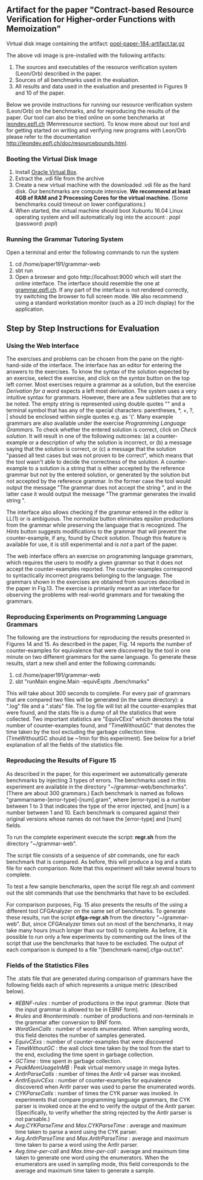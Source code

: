 ## Artifact for the paper "Contract-based Resource Verification for Higher-order Functions with Memoization"

Virtual disk image containing the artifact: [popl-paper-184-artifact.tar.gz](http://lara.epfl.ch/~kandhada/popl-artifact/popl-paper-184-artifact.tar.gz)

The above vdi image is pre-installed with the following artifacts:

1. The sources and executables of the resource verification system (Leon/Orb) described in the paper.
2. Sources of all benchmarks used in the evaluation.
3. All results and data used in the evaluation and presented in Figures 9 and 10 of the paper. 

Below we provide instructions for running our resource verification system (Leon/Orb) on the benchmarks, and 
for reproducing the results of the paper. Our tool can also be tried online on some benchmarks
at [leondev.epfl.ch](http://leondev.epfl.ch) (Memresource section). 
To know more about our tool and for getting started on writing and verifying new programs with Leon/Orb
please refer to the documentation http://leondev.epfl.ch/doc/resourcebounds.html.

### Booting the Virtual Disk Image

1. Install [Oracle Virtual Box](https://www.virtualbox.org/wiki/Downloads). 
2. Extract the .vdi file from the archive
3. Create a new virtual machine with the downloaded .vdi file as the hard disk. Our benchmarks are compute intensive. **We recommend at least 4GB of RAM and 2 Processing Cores for the virtual machine.** (Some benchmarks could timeout on lower configurations.)
4. When started, the virtual machine should boot Xubuntu 16.04 Linux operating system and will automatically log into the account : *popl* (password: *popl*)

### Running the Grammar Tutoring System

Open a terminal and enter the following commands to run the system

1. cd /home/paper191/grammar-web
2. sbt run 
3. Open a browser and goto http://localhost:9000 which will start the online interface. The interface should resemble the one at [grammar.epfl.ch](http://grammar.epfl.ch). If any part of the interface is not rendered correctly, try switching the browser to full screen mode. We also recommend using a standard workstation monitor (such as a 20 inch display) for the application.

## Step by Step Instructions for Evaluation

### Using the Web Interface

The exercises and problems can be chosen from the pane on the right-hand-side of the interface. The interface has an editor for entering the answers to the exercises. To know the syntax of the solution expected by an exercise, select the exercise, and click on the _syntax_ button on the top left corner. Most exercises require a grammar as a solution, but the exercise _Derivation for a word_ expects a left most derivation. The system uses a very intuitive syntax for grammars. However, there are a few subtleties that are to be noted. The empty string is represented using double quotes "" and a terminal symbol that has any of the special characters: parentheses, *, +, ?, | should be enclosed within single quotes e.g. as '('. Many example grammars are also available under the exercise _Programming Language Grammars_. 
To check whether the entered solution is correct, click on _Check solution_. It will result in one of the following outcomes: (a) a counter-example or a description of why the solution is incorrect, or (b) a message saying that the solution is correct, or (c) a message that the solution "passed all test cases but was not proven to be correct", which means that the tool wasn't able to decide the correctness of the solution.
A counter-example to a solution is a string that is either accepted by the reference grammar but not by the entered solution, or generated by the solution but not accepted by the reference grammar.
In the former case the tool would output the message "The grammar does not accept the string <string> ", and in the latter case it would output the message "The grammar generates the invalid string <string>".

The interface also allows checking if the grammar entered in the editor is LL(1) or is ambiguous. The _normalize_ button eliminates epsilon productions from the grammar while preserving the language that is recognized. The _Hints_ button suggests modifications to the grammar that will prevent the counter-example, if any, found by _Check solution_. Though this feature is available for use, it is still experimental and is *not* a part of the paper.

The web interface offers an exercise on programming language grammars, which requires the users to modify a given grammar so that it does not accept the counter-examples reported. The counter-examples correspond to syntactically incorrect programs belonging to the language. The grammars shown in the exercises are obtained from sources described in the paper in Fig.13. The exercise is primarily meant as an interface for observing the problems with real-world grammars and for tweaking the grammars. 

### Reproducing Experiments on Programming Language Grammars

The following are the instructions for reproducing the results presented in Figures 14 and 15. As described in the paper, Fig. 14 reports the number of counter-examples for equivalence that were discovered by the tool in one minute on two different grammars for the same language. To generate these results, start a new shell and enter the following commands:

1. cd /home/paper191/grammar-web
2. sbt "runMain engine.Main -equivExpts ./benchmarks"

This will take about 300 seconds to complete. For every pair of grammars that are compared two files will be generated (in the same directory): a ".log" file and a ".stats" file. The log file will list all the counter-examples that were found, and the stats file is a dump of all the statistics that were collected. Two important statistics are "EquivCExs" which denotes the total number of counter-examples found, and "TimeWithoutGC" that denotes the time taken by the tool excluding the garbage collection time. (TimeWithoutGC should be ~1min for this experiment). See below for a brief explanation of all the fields of the statistics file.

### Reproducing the Results of Figure 15

As described in the paper, for this experiment we automatically generate benchmarks by injecting 3 types of errors. The benchmarks used in this experiment are available in the directory "~/grammar-web/benchmarks". (There are about 300 grammars.) Each benchmark is named as follows "grammarname-[error-type]-[num].gram", where [error-type] is a number between 1 to 3 that indicates the type of the error injected, and [num] is a number between 1 and 10. Each benchmark is compared against their original versions whose names
do not have the [error-type] and [num] fields.

To run the complete experiment execute the script: **regr.sh** from the directory "~/grammar-web". 

The script file consists of a sequence of *sbt* commands, one for each benchmark that is compared.
As before, this will produce a log and a stats file for each comparison. 
Note that this experiment will take several hours to complete. 

To test a few sample benchmarks, open the script file regr.sh and comment out the sbt commands that use the benchmarks that have to be excluded.

For comparison purposes, Fig. 15 also presents the results of the using a different tool CFGAnalyzer on the same set of benchmarks. To generate these results, run the script **cfga-regr.sh** from the directory "~/grammar-web". But, since CFGAnalyzer times out on most of the benchmarks, it may take many hours (much longer than our tool) to complete. As before, it is possible to run only a few experiments by commenting out the lines of the script that use the benchmarks that have to be excluded. The output of each comparison is dumped to a file "[benchmark-name].cfga-out.txt".

### Fields of the Statistics Files

The .stats file that are generated during comparison of grammars have the following fields each of which represents a unique metric (described below). 

* _\#EBNF-rules_ : number of productions in the input grammar. (Note that the input grammar is allowed to be in EBNF form).
* _\#rules_ and _\#nonterminals_ : number of productions and non-terminals in the grammar after conversion to BNF form.
* _WordGenCalls_ : number of words enumerated. When sampling words, this field denotes the number of samples generated.
* _EquivCExs_ : number of counter-examples that were discovered 
* _TimeWithoutGC_ : the wall clock time taken by the tool from the start to the end, excluding the time spent in garbage collection.
* _GCTime_ : time spent in garbage collection. 
* _PeakMemUsageInMB_ : Peak virtual memory usage in mega bytes.
* _AntlrParseCalls_ : number of times the Antlr v4 parser was invoked.
* _AntlrEquivCExs_ : number of counter-examples for equivalence discovered when Antlr parser was used to parse the enumerated words. 
* _CYKParseCalls_ : number of times the CYK parser was invoked. In experiments that compare programming language grammars, the CYK parser is invoked once at the end to verify the output of the Antlr parser. (Specifically, to verify whether the string rejected by the Antlr parser is not parsable.)
* _Avg.CYKParseTime_ and _Max.CYKParseTime_ : average and maximum time taken to parse a word using the CYK parser.
* _Avg.AntlrParseTime_ and _Max.AntlrParseTime_ : average and maximum time taken to parse a word using the Antlr parser.
* _Avg.time-per-call_ and _Max.time-per-call_ : average and maximum time taken to generate one word using the enumerators. When the enumerators are used in sampling mode, this field corresponds to the average and maximum time taken to generate a sample.
